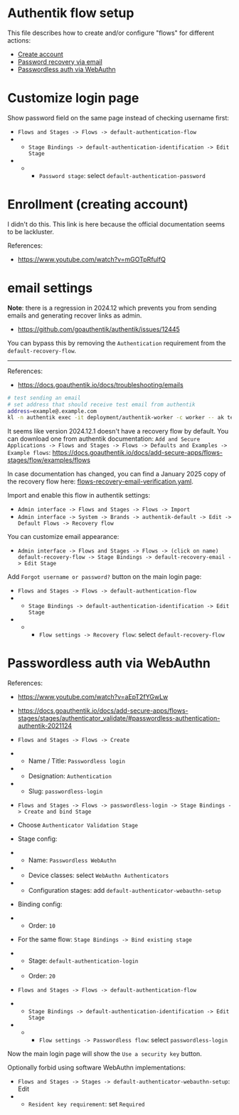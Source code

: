 
# Authentik flow setup

This file describes how to create and/or configure "flows" for different actions:

- [Create account](#enrollment-creating-account)
- [Password recovery via email](#email-settings)
- [Passwordless auth via WebAuthn]()

# Customize login page

Show password field on the same page instead of checking username first:

- `Flows and Stages -> Flows -> default-authentication-flow`
- - `Stage Bindings -> default-authentication-identification -> Edit Stage`
- - - `Password stage`: select `default-authentication-password`

# Enrollment (creating account)

I didn't do this.
This link is here because the official documentation seems to be lackluster.

References:
- https://www.youtube.com/watch?v=mGOTpRfulfQ

# email settings

**Note**: there is a regression in 2024.12 which prevents you
from sending emails and generating recover links as admin.
- https://github.com/goauthentik/authentik/issues/12445

You can bypass this by removing the `Authentication` requirement from the `default-recovery-flow`.

---

References:
- https://docs.goauthentik.io/docs/troubleshooting/emails

```bash
# test sending an email
# set address that should receive test email from authentik
address=example@.example.com
kl -n authentik exec -it deployment/authentik-worker -c worker -- ak test_email $address
```

It seems like version 2024.12.1 doesn't have a recovery flow by default.
You can download one from authentik documentation:
`Add and Secure Applications -> Flows and Stages -> Flows -> Defaults and Examples -> Example flows`:
https://docs.goauthentik.io/docs/add-secure-apps/flows-stages/flow/examples/flows

In case documentation has changed, you can find a January 2025 copy of the recovery flow here:
[flows-recovery-email-verification.yaml](./flows-recovery-email-verification-408d6afeff2fbf276bf43a949e332ef6.yaml).

Import and enable this flow in authentik settings:
-  `Admin interface -> Flows and Stages -> Flows -> Import`
-  `Admin interface -> System -> Brands -> authentik-default -> Edit -> Default Flows -> Recovery flow`

You can customize email appearance:
-  `Admin interface -> Flows and Stages -> Flows -> (click on name) default-recovery-flow -> Stage Bindings -> default-recovery-email -> Edit Stage`

Add `Forgot username or password?` button on the main login page:
- `Flows and Stages -> Flows -> default-authentication-flow`
- - `Stage Bindings -> default-authentication-identification -> Edit Stage`
- - - `Flow settings -> Recovery flow`: select `default-recovery-flow`

# Passwordless auth via WebAuthn

References:
- https://www.youtube.com/watch?v=aEpT2fYGwLw
- https://docs.goauthentik.io/docs/add-secure-apps/flows-stages/stages/authenticator_validate/#passwordless-authentication-authentik-2021124

- `Flows and Stages -> Flows -> Create`
- - Name / Title: `Passwordless login`
- - Designation: `Authentication`
- - Slug: `passwordless-login`
- `Flows and Stages -> Flows -> passwordless-login -> Stage Bindings -> Create and bind Stage`
- Choose `Authenticator Validation Stage`
- Stage config:
- - Name: `Passwordless WebAuthn`
- - Device classes: select `WebAuthn Authenticators`
- - Configuration stages: add `default-authenticator-webauthn-setup`
- Binding config:
- - Order: `10`
- For the same flow: `Stage Bindings -> Bind existing stage`
- - Stage: `default-authentication-login`
- - Order: `20`
- `Flows and Stages -> Flows -> default-authentication-flow`
- - `Stage Bindings -> default-authentication-identification -> Edit Stage`
- - - `Flow settings -> Passwordless flow`: select `passwordless-login`

Now the main login page will show the `Use a security key` button.

Optionally forbid using software WebAuthn implementations:

- `Flows and Stages -> Stages -> default-authenticator-webauthn-setup`: Edit
- - `Resident key requirement`: set `Required`
